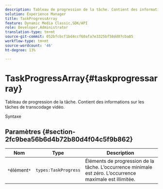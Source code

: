 ```yaml
---
description: Tableau de progression de la tâche. Contient des informations sur les tâches de transcodage vidéo.
solution: Experience Manager
title: TaskProgressArray
feature: Dynamic Media Classic,SDK/API
role: Developer,Administrator
translation-type: tm+mt
source-git-commit: 052bfcbcf1bd4ccf60afa7e3325bf58dd07cba85
workflow-type: tm+mt
source-wordcount: '46'
ht-degree: 13%

---
```



# TaskProgressArray{#taskprogressarray}

Tableau de progression de la tâche. Contient des informations sur les tâches de transcodage vidéo.

Syntaxe

## Paramètres {#section-2fc9bea56b6d4b72b80d4f04c5f9b862}

| Nom | Type | Description |
|---|---|---|
| `*`élément`*` | `types:TaskProgress` | Éléments de progression de la tâche. L’occurrence minimale est zéro. L’occurrence maximale est illimitée. |


